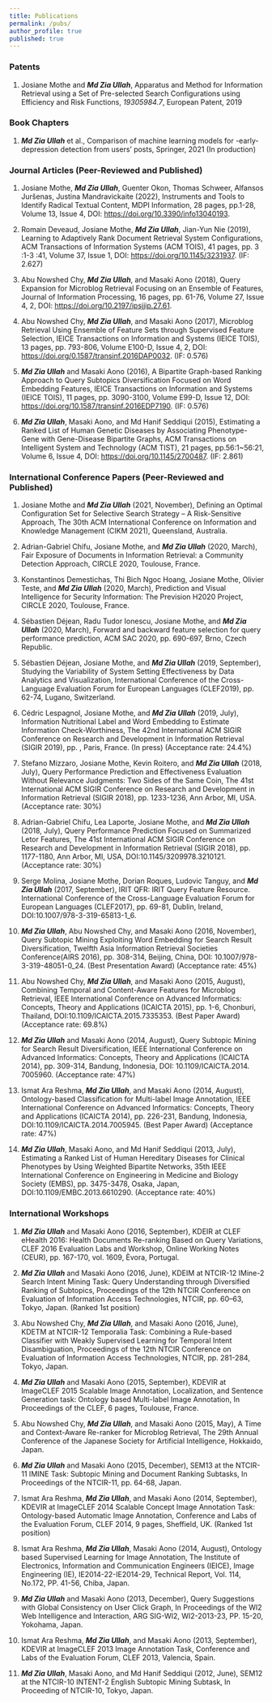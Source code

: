 ```yaml
---
title: Publications
permalink: /pubs/
author_profile: true
published: true
---
```

### Patents

1. Josiane Mothe and _**Md Zia Ullah**_, Apparatus and Method for Information Retrieval using a Set of Pre-selected Search Configurations using Efficiency and Risk Functions, *19305984.7*, European Patent, 2019


### Book Chapters

1. _**Md Zia Ullah**_ et al., Comparison of machine learning models for -early- depression detection from users’ posts, Springer, 2021 (In production)


### Journal Articles (Peer-Reviewed and Published)

1. Josiane Mothe, _**Md Zia Ullah**_, Guenter Okon, Thomas Schweer, Alfansos Juršenas, Justina Mandravickaite (2022), Instruments and Tools to Identify Radical Textual Content, MDPI Information, 28 pages, pp.1-28, Volume 13, Issue 4, DOI: https://doi.org/10.3390/info13040193.

1. Romain Deveaud, Josiane Mothe, _**Md Zia Ullah**_, Jian-Yun Nie (2019), Learning to Adaptively Rank Document Retrieval System Configurations, ACM Transactions of Information Systems (ACM TOIS), 41 pages, pp. 3 :1-3 :41, Volume 37, Issue 1, DOI: https://doi.org/10.1145/3231937. (IF: 2.627)

2. Abu Nowshed Chy, _**Md Zia Ullah**_, and Masaki Aono (2018), Query Expansion for Microblog Retrieval Focusing on an Ensemble of Features, Journal of Information Processing, 16 pages, pp. 61-76, Volume 27, Issue 4, 2, DOI: https://doi.org/10.2197/ipsjjip.27.61.

3. Abu Nowshed Chy, _**Md Zia Ullah**_, and Masaki Aono (2017), Microblog Retrieval Using Ensemble of Feature Sets through Supervised Feature Selection, IEICE Transactions on Information and Systems (IEICE TOIS), 13 pages, pp. 793-806, Volume E100-D, Issue 4, 2, DOI: https://doi.org/0.1587/transinf.2016DAP0032. (IF: 0.576)
 
4. _**Md Zia Ullah**_ and Masaki Aono (2016), A Bipartite Graph-based Ranking Approach to Query Subtopics Diversification Focused on Word Embedding Features, IEICE Transactions on Information and Systems (IEICE TOIS), 11 pages, pp. 3090-3100, Volume E99-D, Issue 12, DOI: https://doi.org/10.1587/transinf.2016EDP7190. (IF: 0.576)
 
5. _**Md Zia Ullah**_, Masaki Aono, and Md Hanif Seddiqui (2015), Estimating a Ranked List of Human Genetic Diseases by Associating Phenotype-Gene with Gene-Disease Bipartite Graphs, ACM Transactions on Intelligent System and Technology (ACM TIST), 21 pages, pp.56:1~56:21, Volume 6, Issue 4, DOI: https://doi.org/10.1145/2700487. (IF: 2.861)


### International Conference Papers (Peer-Reviewed and Published)

1. Josiane Mothe and _**Md Zia Ullah**_ (2021, November), Defining an Optimal Configuration Set for Selective Search Strategy – A Risk-Sensitive Approach, The 30th ACM International Conference on Information and Knowledge Management (CIKM 2021), Queensland, Australia.

2. Adrian-Gabriel Chifu, Josiane Mothe, and _**Md Zia Ullah**_ (2020, March), Fair Exposure of Documents in Information Retrieval: a Community Detection Approach, CIRCLE 2020, Toulouse, France.
  
3. Konstantinos Demestichas, Thi Bich Ngoc Hoang, Josiane Mothe, Olivier Teste, and _**Md Zia Ullah**_ (2020, March), Prediction and Visual Intelligence for Security Information: The Prevision H2020 Project, CIRCLE 2020, Toulouse, France.
 
4. Sébastien Déjean, Radu Tudor Ionescu, Josiane Mothe, and _**Md Zia Ullah**_ (2020, March), Forward and backward feature selection for query performance prediction, ACM SAC 2020, pp. 690-697, Brno, Czech Republic. 

5. Sébastien Déjean, Josiane Mothe, and _**Md Zia Ullah**_ (2019, September), Studying the Variability of System Setting Effectiveness by Data Analytics and Visualization, International Conference of the Cross-Language Evaluation Forum for European Languages (CLEF2019), pp. 62-74, Lugano, Switzerland. 
 
6. Cédric Lespagnol, Josiane Mothe, and _**Md Zia Ullah**_ (2019, July), Information Nutritional Label and Word Embedding to Estimate Information Check-Worthiness, The 42nd International ACM SIGIR Conference on Research and Development in Information Retrieval (SIGIR 2019), pp. , Paris, France. (In press) (Acceptance rate: 24.4%)

7. Stefano Mizzaro, Josiane Mothe, Kevin Roitero, and _**Md Zia Ullah**_ (2018, July), Query Performance Prediction and Effectiveness Evaluation Without Relevance Judgments: Two Sides of the Same Coin, The 41st International ACM SIGIR Conference on Research and Development in Information Retrieval (SIGIR 2018), pp. 1233-1236, Ann Arbor, MI, USA. (Acceptance rate: 30%)
 
8. Adrian-Gabriel Chifu, Lea Laporte, Josiane Mothe, and _**Md Zia Ullah**_ (2018, July), Query Performance Prediction Focused on Summarized Letor Features, The 41st International ACM SIGIR Conference on Research and Development in Information Retrieval (SIGIR 2018), pp. 1177-1180, Ann Arbor, MI, USA, DOI:10.1145/3209978.3210121. (Acceptance rate: 30%)
 
9. Serge Molina, Josiane Mothe, Dorian Roques, Ludovic Tanguy, and _**Md Zia Ullah**_ (2017, September), IRIT QFR: IRIT Query Feature Resource. International Conference of the Cross-Language Evaluation Forum for European Languages (CLEF2017), pp. 69-81, Dublin, Ireland, DOI:10.1007/978-3-319-65813-1_6.

10. _**Md Zia Ullah**_, Abu Nowshed Chy, and Masaki Aono (2016, November), Query Subtopic Mining Exploiting Word Embedding for Search Result Diversification, Twelfth Asia Information Retrieval Societies Conference(AIRS 2016), pp. 308-314, Beijing, China, DOI: 10.1007/978-3-319-48051-0_24. (Best Presentation Award) (Acceptance rate: 45%)
 
11. Abu Nowshed Chy, _**Md Zia Ullah**_, and Masaki Aono (2015, August), Combining Temporal and Content-Aware Features for Microblog Retrieval, IEEE International Conference on Advanced Informatics: Concepts, Theory and Applications (ICAICTA 2015), pp. 1-6, Chonburi, Thailand, DOI:10.1109/ICAICTA.2015.7335353. (Best Paper Award) (Acceptance rate: 69.8%)
 
12. _**Md Zia Ullah**_ and Masaki Aono (2014, August), Query Subtopic Mining for Search Result Diversification, IEEE International Conference on Advanced Informatics: Concepts, Theory and Applications (ICAICTA 2014), pp. 309-314, Bandung, Indonesia, DOI: 10.1109/ICAICTA.2014. 7005960. (Acceptance rate: 47%)
 
13. Ismat Ara Reshma, _**Md Zia Ullah**_, and Masaki Aono (2014, August), Ontology-based Classification for Multi-label Image Annotation, IEEE International Conference on Advanced Informatics: Concepts, Theory and Applications (ICAICTA 2014), pp. 226-231, Bandung, Indonesia, DOI:10.1109/ICAICTA.2014.7005945. (Best Paper Award) (Acceptance rate: 47%)

14. _**Md Zia Ullah**_, Masaki Aono, and Md Hanif Seddiqui (2013, July), Estimating a Ranked List of Human Hereditary Diseases for Clinical Phenotypes by Using Weighted Bipartite Networks, 35th IEEE International Conference on Engineering in Medicine and Biology Society (EMBS), pp. 3475-3478, Osaka, Japan, DOI:10.1109/EMBC.2013.6610290. (Acceptance rate: 40%)



### International Workshops

1. _**Md Zia Ullah**_ and Masaki Aono (2016, September), KDEIR at CLEF eHealth 2016: Health Documents Re-ranking Based on Query Variations, CLEF 2016 Evaluation Labs and Workshop, Online Working Notes (CEUR), pp. 167-170, vol. 1609, Èvora, Portugal.

2. _**Md Zia Ullah**_ and Masaki Aono (2016, June), KDEIM at NTCIR-12 IMine-2 Search Intent Mining Task: Query Understanding through Diversified Ranking of Subtopics, Proceedings of the 12th NTCIR Conference on Evaluation of Information Access Technologies, NTCIR, pp. 60–63, Tokyo, Japan. (Ranked 1st position)

3. Abu Nowshed Chy, _**Md Zia Ullah**_, and Masaki Aono (2016, June), KDETM at NTCIR-12 Temporalia Task: Combining a Rule-based Classifier with Weakly Supervised Learning for Temporal Intent Disambiguation, Proceedings of the 12th NTCIR Conference on Evaluation of Information Access Technologies, NTCIR, pp. 281-284, Tokyo, Japan.

4. _**Md Zia Ullah**_ and Masaki Aono (2015, September), KDEVIR at ImageCLEF 2015 Scalable Image Annotation, Localization, and Sentence Generation task: Ontology based Multi-label Image Annotation, In Proceedings of the CLEF, 6 pages, Toulouse, France.

5. Abu Nowshed Chy, _**Md Zia Ullah**_, and Masaki Aono (2015, May), A Time and Context-Aware Re-ranker for Microblog Retrieval, The 29th Annual Conference of the Japanese Society for Artificial Intelligence, Hokkaido, Japan.
 
6. _**Md Zia Ullah**_ and Masaki Aono (2015, December), SEM13 at the NTCIR-11 IMINE Task: Subtopic Mining and Document Ranking Subtasks, In Proceedings of the NTCIR-11, pp. 64-68, Japan.
 
7. Ismat Ara Reshma, _**Md Zia Ullah**_, and Masaki Aono (2014, September), KDEVIR at ImageCLEF 2014 Scalable Concept Image Annotation Task: Ontology-based Automatic Image Annotation, Conference and Labs of the Evaluation Forum, CLEF 2014, 9 pages, Sheffield, UK. (Ranked 1st position)
 
8. Ismat Ara Reshma, _**Md Zia Ullah**_, Masaki Aono (2014, August), Ontology based Supervised Learning for Image Annotation, The Institute of Electronics, Information and Communication Engineers (IEICE), Image Engineering (IE), IE2014-22-IE2014-29, Technical Report, Vol. 114, No.172, PP. 41-56, Chiba, Japan.
 
9. _**Md Zia Ullah**_ and Masaki Aono (2013, December), Query Suggestions with Global Consistency on User Click Graph, In Proceedings of the WI2 Web Intelligence and Interaction, ARG SIG-WI2, WI2-2013-23, PP. 15-20, Yokohama, Japan.
 
10. Ismat Ara Reshma, _**Md Zia Ullah**_, and Masaki Aono (2013, September), KDEVIR at ImageCLEF 2013 Image Annotation Task, Conference and Labs of the Evaluation Forum, CLEF 2013, Valencia, Spain.

11. _**Md Zia Ullah**_, Masaki Aono, and Md Hanif Seddiqui (2012, June), SEM12 at the NTCIR-10 INTENT-2 English Subtopic Mining Subtask, In Proceeding of NTCIR-10, Tokyo, Japan.
